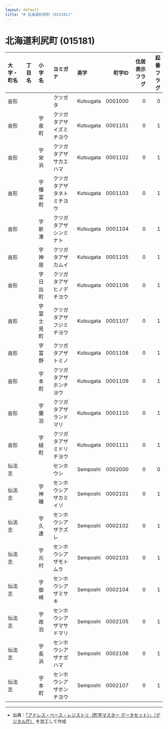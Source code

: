 ```yaml
---
layout: default
title: "# 北海道利尻町 (015181)"
---
```


# 北海道利尻町 (015181)

| 大字・町名 | 丁目名 | 小字名 | ヨミガナ | 英字 | 町字ID | 住居表示フラグ | 起番フラグ |
|:--------|:------|:------|:-----------------|:---------------------|--------:|----------:|--------:|
| 沓形 |  |  | クツガタ | Kutsugata | 0001000 | 0 | 0 |
| 沓形 |  | 字泉町 | クツガタアザイズミチヨウ | Kutsugata | 0001101 | 0 | 1 |
| 沓形 |  | 字栄浜 | クツガタアザサカエハマ | Kutsugata | 0001102 | 0 | 1 |
| 沓形 |  | 字種富町 | クツガタアザタネトミチヨウ | Kutsugata | 0001103 | 0 | 1 |
| 沓形 |  | 字新湊 | クツガタアザシンミナト | Kutsugata | 0001104 | 0 | 1 |
| 沓形 |  | 字神居 | クツガタアザカムイ | Kutsugata | 0001105 | 0 | 1 |
| 沓形 |  | 字日出町 | クツガタアザヒノデチヨウ | Kutsugata | 0001106 | 0 | 1 |
| 沓形 |  | 字富士見町 | クツガタアザフジミチヨウ | Kutsugata | 0001107 | 0 | 1 |
| 沓形 |  | 字富野 | クツガタアザトミノ | Kutsugata | 0001108 | 0 | 1 |
| 沓形 |  | 字本町 | クツガタアザホンチヨウ | Kutsugata | 0001109 | 0 | 1 |
| 沓形 |  | 字蘭泊 | クツガタアザランドマリ | Kutsugata | 0001110 | 0 | 1 |
| 沓形 |  | 字緑町 | クツガタアザミドリチヨウ | Kutsugata | 0001111 | 0 | 1 |
| 仙法志 |  |  | センホウシ | Semposhi | 0002000 | 0 | 0 |
| 仙法志 |  | 字神磯 | センホウシアザカミイソ | Semposhi | 0002101 | 0 | 1 |
| 仙法志 |  | 字久連 | センホウシアザクズレ | Semposhi | 0002102 | 0 | 1 |
| 仙法志 |  | 字元村 | センホウシアザモトムラ | Semposhi | 0002103 | 0 | 1 |
| 仙法志 |  | 字御崎 | センホウシアザミサキ | Semposhi | 0002104 | 0 | 1 |
| 仙法志 |  | 字政泊 | センホウシアザマサドマリ | Semposhi | 0002105 | 0 | 1 |
| 仙法志 |  | 字長浜 | センホウシアザナガハマ | Semposhi | 0002106 | 0 | 1 |
| 仙法志 |  | 字本町 | センホウシアザホンチヨウ | Semposhi | 0002107 | 0 | 1 |

---

- 出典：[「アドレス・ベース・レジストリ（町字マスター データセット）』（デジタル庁）](https://www.digital.go.jp/policies/base_registry_address/) を加工して作成
